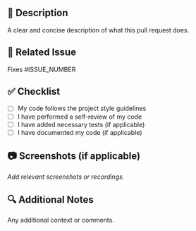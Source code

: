 ## 📌 Description
A clear and concise description of what this pull request does.

## 🎯 Related Issue
Fixes #ISSUE_NUMBER

## ✅ Checklist
- [ ] My code follows the project style guidelines
- [ ] I have performed a self-review of my code
- [ ] I have added necessary tests (if applicable)
- [ ] I have documented my code (if applicable)

## 📷 Screenshots (if applicable)
_Add relevant screenshots or recordings._

## 🔍 Additional Notes
Any additional context or comments.
